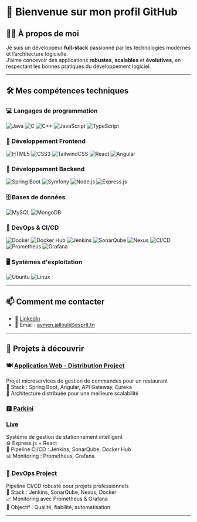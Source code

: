 # 👋 Bienvenue sur mon profil GitHub

## 👨‍💻 À propos de moi

Je suis un développeur **full-stack** passionné par les technologies modernes et l’architecture logicielle.  
J’aime concevoir des applications **robustes**, **scalables** et **évolutives**, en respectant les bonnes pratiques du développement logiciel.

---

## 🛠️ Mes compétences techniques

### 💻 Langages de programmation
![Java](https://img.shields.io/badge/Java-007396?style=for-the-badge&logo=java&logoColor=white)
![C](https://img.shields.io/badge/C-A8B9CC?style=for-the-badge&logo=c&logoColor=black)
![C++](https://img.shields.io/badge/C++-00599C?style=for-the-badge&logo=c%2B%2B&logoColor=white)
![JavaScript](https://img.shields.io/badge/JavaScript-F7DF1E?style=for-the-badge&logo=javascript&logoColor=black)
![TypeScript](https://img.shields.io/badge/TypeScript-3178C6?style=for-the-badge&logo=typescript&logoColor=white)

### 🎨 Développement Frontend
![HTML5](https://img.shields.io/badge/HTML5-E34F26?style=for-the-badge&logo=html5&logoColor=white)
![CSS3](https://img.shields.io/badge/CSS3-1572B6?style=for-the-badge&logo=css3&logoColor=white)
![TailwindCSS](https://img.shields.io/badge/TailwindCSS-38B2AC?style=for-the-badge&logo=tailwind-css&logoColor=white)
![React](https://img.shields.io/badge/React-61DAFB?style=for-the-badge&logo=react&logoColor=black)
![Angular](https://img.shields.io/badge/Angular-DD0031?style=for-the-badge&logo=angular&logoColor=white)

### 🔧 Développement Backend
![Spring Boot](https://img.shields.io/badge/Spring%20Boot-6DB33F?style=for-the-badge&logo=spring-boot&logoColor=white)
![Symfony](https://img.shields.io/badge/Symfony-000000?style=for-the-badge&logo=symfony&logoColor=white)
![Node.js](https://img.shields.io/badge/Node.js-339933?style=for-the-badge&logo=nodedotjs&logoColor=white)
![Express.js](https://img.shields.io/badge/Express.js-000000?style=for-the-badge&logo=express&logoColor=white)

### 🗄️ Bases de données
![MySQL](https://img.shields.io/badge/MySQL-4479A1?style=for-the-badge&logo=mysql&logoColor=white)
![MongoDB](https://img.shields.io/badge/MongoDB-47A248?style=for-the-badge&logo=mongodb&logoColor=white)

### 🚀 DevOps & CI/CD
![Docker](https://img.shields.io/badge/Docker-2496ED?style=for-the-badge&logo=docker&logoColor=white)
![Docker Hub](https://img.shields.io/badge/Docker_Hub-2291E6?style=for-the-badge&logo=docker&logoColor=white)
![Jenkins](https://img.shields.io/badge/Jenkins-D24939?style=for-the-badge&logo=jenkins&logoColor=white)
![SonarQube](https://img.shields.io/badge/SonarQube-4E9BCD?style=for-the-badge&logo=sonarqube&logoColor=white)
![Nexus](https://img.shields.io/badge/Nexus-000000?style=for-the-badge&logo=sonatype&logoColor=white)
![CI/CD](https://img.shields.io/badge/CI/CD-A8B9CC?style=for-the-badge&logo=githubactions&logoColor=white)
![Prometheus](https://img.shields.io/badge/Prometheus-E6522C?style=for-the-badge&logo=prometheus&logoColor=white)
![Grafana](https://img.shields.io/badge/Grafana-F46800?style=for-the-badge&logo=grafana&logoColor=white)

### 🖥️ Systèmes d'exploitation
![Ubuntu](https://img.shields.io/badge/Ubuntu-E95420?style=for-the-badge&logo=ubuntu&logoColor=white)
![Linux](https://img.shields.io/badge/Linux-FCC624?style=for-the-badge&logo=linux&logoColor=black)

---

## 📫 Comment me contacter

- 🔗 [LinkedIn](https://www.linkedin.com/in/aymen-jallouli-713534254/)  
- 📧 Email : aymen.jallouli@esprit.tn

---

## 🚀 Projets à découvrir

### 🍽️ [**Application Web - Distribution Project**](https://github.com/Application-Web-Distribution-Project/Application_Web_Distibue)
Projet microservices de gestion de commandes pour un restaurant  
🔧 Stack : Spring Boot, Angular, API Gateway, Eureka  
📐 Architecture distribuée pour une meilleure scalabilité

### 🅿️ [**Parkini**](https://github.com/PiDev-2025/Parkini)  
###     [**Live**](https://front-end-front-office.vercel.app)
Système de gestion de stationnement intelligent  
⚙️ Express.js + React  
🔁 Pipeline CI/CD : Jenkins, SonarQube, Docker Hub  
📊 Monitoring : Prometheus, Grafana

### 🧪 [**DevOps Project**](https://github.com/marwaniiwael18/DEVOPS-Project/tree/Aymenjallouli_4twin3_thunder) 
Pipeline CI/CD robuste pour projets professionnels  
🔧 Stack : Jenkins, SonarQube, Nexus, Docker  
📈 Monitoring avec Prometheus & Grafana  
🎯 Objectif : Qualité, fiabilité, automatisation

---
